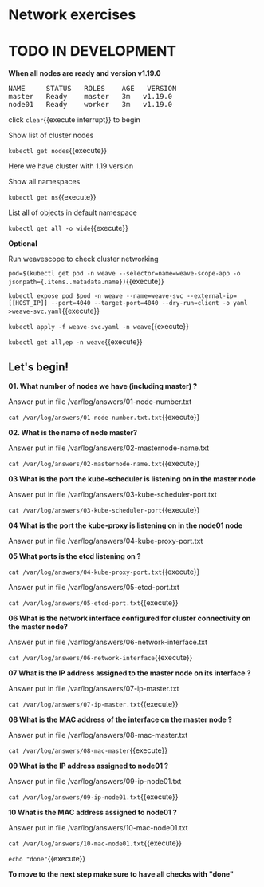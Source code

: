 # Network exercises

# TODO IN DEVELOPMENT

**When all nodes are ready and version v1.19.0** 

<pre>
NAME     STATUS   ROLES    AGE   VERSION
master   Ready    master   3m   v1.19.0
node01   Ready    worker   3m   v1.19.0
</pre>

click ```clear```{{execute interrupt}} to begin


Show list of cluster nodes

`kubectl get nodes`{{execute}}

Here we have cluster with 1.19 version

Show all namespaces

`kubectl get ns`{{execute}}


List all of objects in default namespace

`kubectl get all -o wide`{{execute}}


**Optional**

Run weavescope to check cluster networking

`pod=$(kubectl get pod -n weave --selector=name=weave-scope-app -o jsonpath={.items..metadata.name})`{{execute}}

`kubectl expose pod $pod -n weave --name=weave-svc --external-ip=[[HOST_IP]] --port=4040 --target-port=4040 --dry-run=client -o yaml >weave-svc.yaml`{{execute}}

`kubectl apply -f weave-svc.yaml -n weave`{{execute}}

`kubectl get all,ep -n weave`{{execute}}


## Let's begin!


**01. What number of nodes we have (including master) ?**

Answer put in file /var/log/answers/01-node-number.txt


```cat /var/log/answers/01-node-number.txt.txt```{{execute}}

**02. What is the name of node master?**

Answer put in file /var/log/answers/02-masternode-name.txt


```cat /var/log/answers/02-masternode-name.txt```{{execute}}

**03 What is the port the kube-scheduler is listening on in the master node**

Answer put in file /var/log/answers/03-kube-scheduler-port.txt

```cat /var/log/answers/03-kube-scheduler-port```{{execute}}

**04 What is the port the kube-proxy is listening on in the node01 node**

Answer put in file /var/log/answers/04-kube-proxy-port.txt

**05 What ports is the etcd listening on ?**

```cat /var/log/answers/04-kube-proxy-port.txt```{{execute}}

Answer put in file /var/log/answers/05-etcd-port.txt

```cat /var/log/answers/05-etcd-port.txt```{{execute}}

**06 What is the network interface configured for cluster connectivity on the master node?**

Answer put in file /var/log/answers/06-network-interface.txt

```cat /var/log/answers/06-network-interface```{{execute}}

**07 What is the IP address assigned to the master node on its interface ?**

Answer put in file /var/log/answers/07-ip-master.txt

```cat /var/log/answers/07-ip-master.txt```{{execute}}

**08 What is the MAC address of the interface on the master node ?**

Answer put in file /var/log/answers/08-mac-master.txt

```cat /var/log/answers/08-mac-master```{{execute}}

**09 What is the IP address assigned to node01 ?**

Answer put in file /var/log/answers/09-ip-node01.txt

```cat /var/log/answers/09-ip-node01.txt```{{execute}}

**10 What is the MAC address assigned to node01 ?**

Answer put in file /var/log/answers/10-mac-node01.txt


```cat /var/log/answers/10-mac-node01.txt```{{execute}}

```echo "done"```{{execute}}



**To move to the next step make sure to have all checks with "done"**








